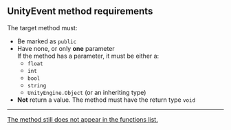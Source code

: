 ## UnityEvent method requirements

The target method must:  
- Be marked as `public`
- Have none, or only **one** parameter  
  If the method has a parameter, it must be either a:
  - `float`
  - `int`
  - `bool`
  - `string`
  - `UnityEngine.Object` (or an inheriting type)
- **Not** return a value. The method must have the return type `void`  

---  

[The method still does not appear in the functions list.](Compiler%20Errors.md)